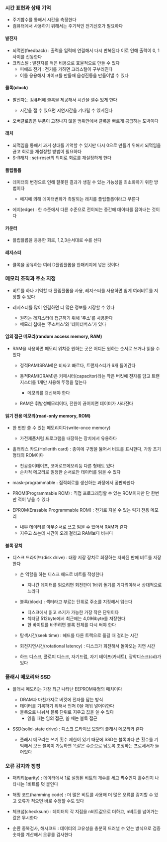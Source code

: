 
### 시간 표현과 상태 기억
- 주기함수를 통해서 시간을 측정한다
- 컴퓨터에서 사용하기 위해서는 주기적인 전기신호가 필요하다

#### 발진자
- 되먹인(feedback) : 출력을 입력에 연결해서 다시 반복된다 이로 인해 출력이 0, 1사이를 진동한다
- 크리스털	: 발진자를 적은 비용으로 효율적으로 만들 수 있다
	- 피에조 전기 : 전기를 가하면 크리스털이 구부러진다
	- 이를 응용해서 마이크를 만들때 음성진동을 만들어낼 수 있다

#### 클록(clock)
- 발진자는 컴퓨터에 클록을 제공해서 시간을 셀수 있게 한다
	- 시간을 잴 수 있으면 지연시간을 기다릴 수 있게된다

- 오버클로킹은 부품이 고장나지 않을 범위안에서 클록을 빠르게 공급하는 도박이다

#### 래치
- 되먹임을 통해서 과거 상태를 기억할 수 있지만 다시 0으로 만들기 위해서 되먹임을 끊고 회로를 재설정할 방법이 필요하다
- S-R래치 : set-reset의 의미로 회로를 재설정하게 한다

#### 플립플롭
- 데이터의 변경으로 인해 잘못된 결과가 생길 수 있는 가능성을 최소화하기 위한 방법이다
	- 에지에 의해 데이터변화가 촉발되는 래치를 플립플롭이라고 부른다

- 에지(edge) : 한 수준에서 다른 수준으로 전이되는 중간에 데이터를 잡아내는 것이다

#### 카운터
- 플립플롭을 응용한 회로, 1,2,3순서대로 수를 센다

#### 레지스터
- 클록을 공유하는 여러 D플립플롭을 한패키지에 넣은 것이다

### 메모리 조직과 주소 지정
- 비트를 하나 기억할 때 플립플롭을 사용, 레지스터를 사용하면 쉽게 여러비트를 저장할 수 있다

- 레지스터를 많이 연결하면 더 많은 정보를 저장할 수 있다
	- 원하는 레지스터에 접근하기 위해 '주소'를 사용한다
	- 메모리 칩에는 '주소버스'와 '데이터버스'가 있다

#### 임의 접근 메모리(random access memory, RAM)
- RAM을 사용하면 메모리 위치중 원하는 곳은 어디든 원하는 순서로 쓰거나 읽을 수 있다
	- 정적RAM(SRAM)은 비싸고 빠르다, 트랜지스터가 6개 들어간다
	- 동적RAM(DRAM)은 커페시터(capacitor)라는 작은 버킷에 전자를 담고 트랜지스터를 1개만 사용해 뚜껑을 덮는다
		- 메모리를 갱신해야 한다
	
	- RAM은 휘발성메모리이다, 전원이 끊어지면 데이터가 사라진다



#### 읽기 전용 메모리(read-only memory, ROM)
- 한 번만 쓸 수 있는 메모리이다(write-once memory)
	- 가전제품처럼 프로그램을 내장하는 장치에서 유용하다

- 홀러리스 카드(Hollerith card) : 종이에 구멍을 뚫어서 비트를 표시한다, 가장 초기형태의 ROM이다
	- 천공종이테이프, 코어로프메모리등 다른 형태도 있다
	- 순차적 메모리로 일정한 순서로만 데이터를 읽을 수 있다

- mask-programmable : 집적회로를 생산하는 과정에서 공판화한다
- PROM(Programmable ROM) : 직접 프로그래밍할 수 있는 ROM이지만 단 한번만 적어 넣을 수 있다
- EPROM(Erasable Programmable ROM) : 전기로 지울 수 있는 릭기 전용 메모리	
	- 내부 데이터를 아무순서로 쓰고 읽을 수 있어서 RAM과 같다
	- 지우고 쓰는데 시간이 오래 걸리고 RAM보다 비싸다

#### 블록 장치
- 디스크 드라이브(disk drive) : 대량 저장 장치로 회정하는 자화된 판에 비트를 저장한다
	- 손 역할을 하는 디스크 헤드로 비트를 작성한다
		- 지나간 데이터를 읽으려면 회전판이 1바퀴 돌기를 기다려야해서 상대적으로 느리다
	
	- 블록(block) : 섹터라고 부르는 단위로 주소를 지정해서 읽는다		
		- 디스크에서 읽고 쓰기가 가능한 가장 작은 단위이다
		- 섹터당 512byte에서 최근에는 4,096byte를 저장한다
		- 한 바이트를 바꾸려면 블록 전체를 다시 써야 한다
	
	- 탐색시간(seek time) : 헤드를 다른 트랙으로 옮길 때 걸리는 시간
	- 회전지연시간(rotational latency) : 디스크가 회전해서 돌아오는 지연 시간

	- 하드 디스크, 플로피 디스크, 자기드럼, 자기 테이프(카세트), 광학디스크(cd)가 있다

### 플래시 메모리와 SSD
- 플래시 메모리는 가장 최근 나타난 EEPROM유형의 매치이다	
	- DRAM과 마찬가지로 버킷에 전자를 담는 방식
	- 데이터를 기록하기 위해서 먼저 0을 채워 넣어야한다
	- 블록으로 나눠서 블록 단위로 지우고 값을 쓸 수 있다
		- 읽을 때는 임의 접근, 쓸 때는 블록 접근
	
- SSD(solid-state drive) : 디스크 드라이브 모양의 플래시 메모리와 같다
	- 플래시 메모리는 쓰기 횟수 제한이 있기 때문에 SSD는 블록마다 쓴 횟수를 기억해서 모든 블록이 가능하면 똑같은 수준으로 낡도록 조정하는 프로세서가 들어있다

### 오류 감지와 정정
- 패리티(parity) : 데이터에서 1로 설정된 비트의 개수를 세고 짝수인지 홀수인지 나타내는 1비트를 덧 붙인다

- 해밍 코드(hamming code) : 더 많은 비트를 사용해 더 많은 오류를 감지할 수 있고 오류가 적으면 바로 수정할 수도 있다

- 체크섬(checksum) : 데이터의 각 지점을 n비트값으로 더하고, n비트를 넘어가는 값은 무시한다

- 순환 중복검사, 해시코드 : 데이터의 고유성을 충분히 드러낼 수 있는 방식으로 검증 숫자를 계산해서 오류를 검사한다




